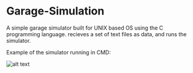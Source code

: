 # Garage-Simulation

A simple garage simulator built for UNIX based OS using the C programming language.
recieves a set of text files as data, and runs the simulator.

Example of the simulator running in CMD:

![alt text](https://i.imgur.com/XMYScTl.png)

